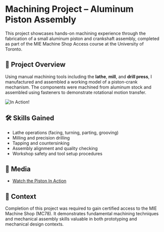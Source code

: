 # Machining Project – Aluminum Piston Assembly

This project showcases hands-on machining experience through the fabrication of a small aluminum piston and crankshaft assembly, completed as part of the MIE Machine Shop Access course at the University of Toronto.

## 🔧 Project Overview

Using manual machining tools including the **lathe**, **mill**, and **drill press**, I manufactured and assembled a working model of a piston-crank mechanism. The components were machined from aluminum stock and assembled using fasteners to demonstrate rotational motion transfer.

![In Action!]([https://github.com/nili-yay/ProjectHub/blob/main/Machining/Basic_Machining/Machine.jpg](https://github.com/nili-yay/ProjectHub/blob/main/Machining/Basic_Machining/Tools.png))

## 🛠️ Skills Gained
- Lathe operations (facing, turning, parting, grooving)
- Milling and precision drilling
- Tapping and countersinking
- Assembly alignment and quality checking
- Workshop safety and tool setup procedures

## 🎥 Media
- [Watch the Piston In Action](https://drive.google.com/file/d/1VhbRIXVCW14O2zeH5oup4NZuLlNbPmGV/view?usp=share_link) <!-- Replace with your video link if available -->

## 📍 Context

Completion of this project was required to gain certified access to the MIE Machine Shop (MC78). It demonstrates fundamental machining techniques and mechanical assembly skills valuable in both prototyping and mechanical design contexts.

